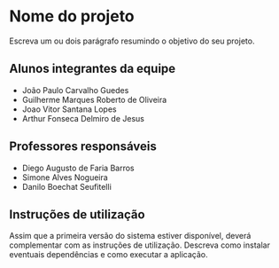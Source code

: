 # Nome do projeto
Escreva um ou dois  parágrafo resumindo o objetivo do seu projeto.

## Alunos integrantes da equipe

* João Paulo Carvalho Guedes
* Guilherme Marques Roberto de Oliveira
* Joao Vitor Santana Lopes
* Arthur Fonseca Delmiro de Jesus

## Professores responsáveis

* Diego Augusto de Faria Barros
* Simone Alves Nogueira
* Danilo Boechat Seufitelli

## Instruções de utilização

Assim que a primeira versão do sistema estiver disponível, deverá complementar com as instruções de utilização. Descreva como instalar eventuais dependências e como executar a aplicação.

